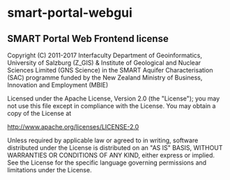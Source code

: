 # smart-portal-webgui

## SMART Portal Web Frontend license

Copyright (C) 2011-2017 Interfaculty Department of Geoinformatics, University of
Salzburg (Z_GIS) & Institute of Geological and Nuclear Sciences Limited (GNS Science)
in the SMART Aquifer Characterisation (SAC) programme funded by the New Zealand
Ministry of Business, Innovation and Employment (MBIE)

Licensed under the Apache License, Version 2.0 (the "License");
you may not use this file except in compliance with the License.
You may obtain a copy of the License at

  http://www.apache.org/licenses/LICENSE-2.0

Unless required by applicable law or agreed to in writing, software
distributed under the License is distributed on an "AS IS" BASIS,
WITHOUT WARRANTIES OR CONDITIONS OF ANY KIND, either express or implied.
See the License for the specific language governing permissions and
limitations under the License.

